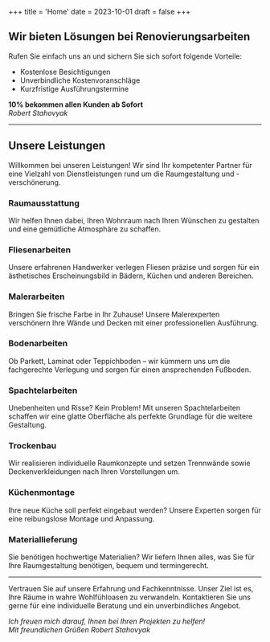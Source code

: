 +++
title = 'Home'
date = 2023-10-01
draft = false
+++

## Wir bieten Lösungen bei Renovierungsarbeiten

Rufen Sie einfach uns an und sichern Sie sich sofort folgende Vorteile:

- Kostenlose Besichtigungen
- Unverbindliche Kostenvoranschläge
- Kurzfristige Ausführungstermine

**10% bekommen allen Kunden ab Sofort**  
*Robert Stahovyak*

---

## Unsere Leistungen

Willkommen bei unseren Leistungen! Wir sind Ihr kompetenter Partner für eine Vielzahl von Dienstleistungen rund um die Raumgestaltung und -verschönerung.

### Raumausstattung

Wir helfen Ihnen dabei, Ihren Wohnraum nach Ihren Wünschen zu gestalten und eine gemütliche Atmosphäre zu schaffen.

### Fliesenarbeiten

Unsere erfahrenen Handwerker verlegen Fliesen präzise und sorgen für ein ästhetisches Erscheinungsbild in Bädern, Küchen und anderen Bereichen.

### Malerarbeiten

Bringen Sie frische Farbe in Ihr Zuhause! Unsere Malerexperten verschönern Ihre Wände und Decken mit einer professionellen Ausführung.

### Bodenarbeiten

Ob Parkett, Laminat oder Teppichboden – wir kümmern uns um die fachgerechte Verlegung und sorgen für einen ansprechenden Fußboden.

### Spachtelarbeiten

Unebenheiten und Risse? Kein Problem! Mit unseren Spachtelarbeiten schaffen wir eine glatte Oberfläche als perfekte Grundlage für die weitere Gestaltung.

### Trockenbau

Wir realisieren individuelle Raumkonzepte und setzen Trennwände sowie Deckenverkleidungen nach Ihren Vorstellungen um.

### Küchenmontage

Ihre neue Küche soll perfekt eingebaut werden? Unsere Experten sorgen für eine reibungslose Montage und Anpassung.

### Materiallieferung

Sie benötigen hochwertige Materialien? Wir liefern Ihnen alles, was Sie für Ihre Raumgestaltung benötigen, bequem und termingerecht.

---

Vertrauen Sie auf unsere Erfahrung und Fachkenntnisse. Unser Ziel ist es, Ihre Räume in wahre Wohlfühloasen zu verwandeln. Kontaktieren Sie uns gerne für eine individuelle Beratung und ein unverbindliches Angebot.

*Ich freuen mich darauf, Ihnen bei Ihren Projekten zu helfen!*  
*Mit freundlichen Grüßen Robert Stahovyak*
